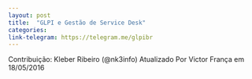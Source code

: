 ```yaml
---
layout: post
title:  "GLPI e Gestão de Service Desk"
categories: 
link-telegram: https://telegram.me/glpibr
---
```

Contribuição: Kleber Ribeiro (@nk3info)
Atualizado Por Victor França em 18/05/2016

